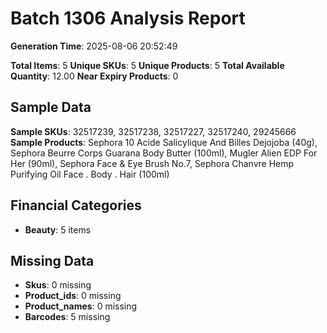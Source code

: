 # Batch 1306 Analysis Report

**Generation Time**: 2025-08-06 20:52:49

**Total Items**: 5
**Unique SKUs**: 5
**Unique Products**: 5
**Total Available Quantity**: 12.00
**Near Expiry Products**: 0

## Sample Data
**Sample SKUs**: 32517239, 32517238, 32517227, 32517240, 29245666
**Sample Products**: Sephora 10 Acide Salicylique And Billes Dejojoba (40g), Sephora Beurre Corps Guarana Body Butter (100ml), Mugler Alien EDP For Her (90ml), Sephora Face & Eye Brush No.7, Sephora Chanvre Hemp Purifying Oil Face . Body . Hair (100ml)

## Financial Categories
- **Beauty**: 5 items

## Missing Data
- **Skus**: 0 missing
- **Product_ids**: 0 missing
- **Product_names**: 0 missing
- **Barcodes**: 5 missing
